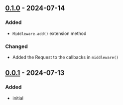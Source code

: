 ## [0.1.0] - 2024-07-14
### Added
- `Middleware.add()` extension method

### Changed
- Added the Request to the callbacks in `middleware()`

## [0.0.1] - 2024-07-13
### Added
- initial

[0.1.0]: https://github.com/f3ath/dart-http-interop-middleware/compare/0.0.1...0.1.0
[0.0.1]: https://github.com/f3ath/dart-http-interop-middleware/releases/tag/0.0.1
